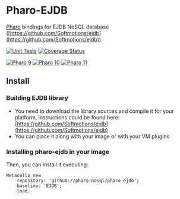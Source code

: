Pharo-EJDB 
======

[Pharo](https://www.pharo.org) bindings for EJDB NoSQL database ([https://github.com/Softmotions/ejdb](https://github.com/Softmotions/ejdb))

[![Unit Tests](https://github.com/pharo-nosql/pharo-ejdb/workflows/Build/badge.svg?branch=master)](https://github.com/pharo-nosql/pharo-ejdb/actions?query=workflow%3ABuild)
[![Coverage Status](https://codecov.io/github/pharo-nosql/pharo-ejdb/coverage.svg?branch=master)](https://codecov.io/gh/pharo-nosql/pharo-ejdb/branch/master)

[![Pharo 9](https://img.shields.io/badge/Pharo-9-%23aac9ff.svg)](https://pharo.org/download)
[![Pharo 10](https://img.shields.io/badge/Pharo-10-%23aac9ff.svg)](https://pharo.org/download)
[![Pharo 11](https://img.shields.io/badge/Pharo-11-%23aac9ff.svg)](https://pharo.org/download)

Install
-------

### Building EJDB library

- You need to download the library sources and compile it for your platform, instructions could be found here: [https://github.com/Softmotions/ejdb](https://github.com/Softmotions/ejdb)
- You can place it along with your image or with your VM plugins

### Installing pharo-ejdb in your image
Then, you can install it executing:

```Smalltalk
Metacello new 
	repository: 'github://pharo-nosql/pharo-ejdb';
	baseline: 'EJDB';
	load.
```
